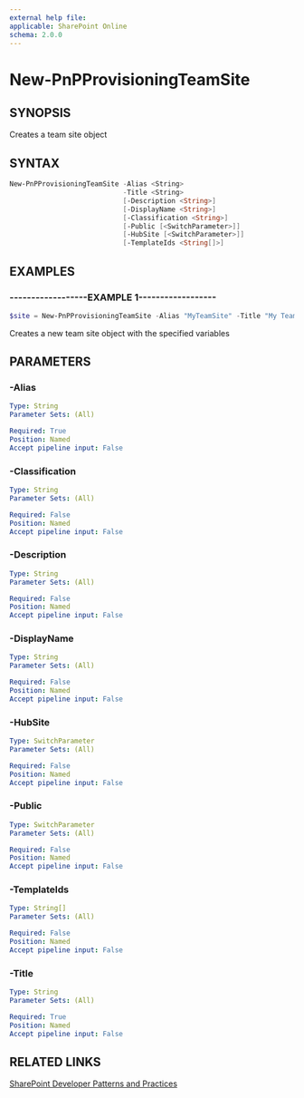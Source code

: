 ```yaml
---
external help file:
applicable: SharePoint Online
schema: 2.0.0
---
```

# New-PnPProvisioningTeamSite

## SYNOPSIS
Creates a team site object

## SYNTAX 

```powershell
New-PnPProvisioningTeamSite -Alias <String>
                            -Title <String>
                            [-Description <String>]
                            [-DisplayName <String>]
                            [-Classification <String>]
                            [-Public [<SwitchParameter>]]
                            [-HubSite [<SwitchParameter>]]
                            [-TemplateIds <String[]>]
```

## EXAMPLES

### ------------------EXAMPLE 1------------------
```powershell
$site = New-PnPProvisioningTeamSite -Alias "MyTeamSite" -Title "My Team Site"
```

Creates a new team site object with the specified variables

## PARAMETERS

### -Alias


```yaml
Type: String
Parameter Sets: (All)

Required: True
Position: Named
Accept pipeline input: False
```

### -Classification


```yaml
Type: String
Parameter Sets: (All)

Required: False
Position: Named
Accept pipeline input: False
```

### -Description


```yaml
Type: String
Parameter Sets: (All)

Required: False
Position: Named
Accept pipeline input: False
```

### -DisplayName


```yaml
Type: String
Parameter Sets: (All)

Required: False
Position: Named
Accept pipeline input: False
```

### -HubSite


```yaml
Type: SwitchParameter
Parameter Sets: (All)

Required: False
Position: Named
Accept pipeline input: False
```

### -Public


```yaml
Type: SwitchParameter
Parameter Sets: (All)

Required: False
Position: Named
Accept pipeline input: False
```

### -TemplateIds


```yaml
Type: String[]
Parameter Sets: (All)

Required: False
Position: Named
Accept pipeline input: False
```

### -Title


```yaml
Type: String
Parameter Sets: (All)

Required: True
Position: Named
Accept pipeline input: False
```

## RELATED LINKS

[SharePoint Developer Patterns and Practices](http://aka.ms/sppnp)